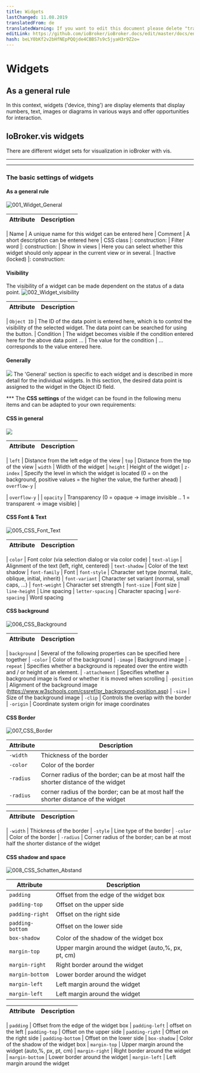 ```yaml
---
title: Widgets
lastChanged: 11.08.2019
translatedFrom: de
translatedWarning: If you want to edit this document please delete "translatedFrom" field, elsewise this document will be translated automatically again
editLink: https://github.com/ioBroker/ioBroker.docs/edit/master/docs/en/viz/widgets.md
hash: beLY0bKf2v2bHfNEpPQQjde4CBBS7s9c5jyaH3r9Z2o=
---
```

# Widgets
## As a general rule
In this context, widgets ('device, thing') are display elements that display numbers, text, images or diagrams in various ways and offer opportunities for interaction.

## IoBroker.vis widgets
There are different widget sets for visualization in ioBroker with vis.

-------------------------------------------------------------------------------
-------------------------------------------------------------------------------

### The basic settings of widgets
#### As a general rule
![001_Widget_General](../../de/viz/media/vis_widgets_001_Widget_Generell.jpg)

| Attribute | Description |
|-----|----|

| Name | A unique name for this widget can be entered here | Comment | A short description can be entered here | CSS class |: construction: | Filter word |: construction: | Show in views | Here you can select whether this widget should only appear in the current view or in several.
| Inactive (locked) |: construction:

#### **Visibility**
The visibility of a widget can be made dependent on the status of a data point.
![002_Widget_visibility](../../de/viz/media/vis_widgets-2_002_Widget_Sichtbarkeit.jpg)

| Attribute | Description |
|----|----|

| `Object ID` | The ID of the data point is entered here, which is to control the visibility of the selected widget. The data point can be searched for using the button.
| Condition | The widget becomes visible if the condition entered here for the above data point ...
| The value for the condition | ... corresponds to the value entered here.

#### **Generally**
![](../../de/viz/media/vis_widgets_003_Widget_Allgemein.jpg) The 'General' section is specific to each widget and is described in more detail for the individual widgets.
In this section, the desired data point is assigned to the widget in the Object ID field.

*** The **CSS settings** of the widget can be found in the following menu items and can be adapted to your own requirements:

#### **CSS in general**
![](../../de/viz/media/vis_widgets_004_CSS_allgemein.jpg)

| Attribute | Description |
|-----|----|

| `left` | Distance from the left edge of the view | `top` | Distance from the top of the view | `width` | Width of the widget | `height` | Height of the widget | `z-index` | Specify the level in which the widget is located (0 = on the background, positive values = the higher the value, the further ahead) | `overflow-y` |

| `overflow-y` |
| `opacity` | Transparency (0 = opaque -> image invisible .. 1 = transparent -> image visible) |

#### CSS Font & Text
![005_CSS_Font_Text](../../de/viz/media/vis_widgets_005_CSS_Font_Text.jpg)

| Attribute | Description |
|-----|----|

| `color` | Font color (via selection dialog or via color code) | `text-align` | Alignment of the text (left, right, centered) | `text-shadow` | Color of the text shadow | `font-family` | Font | `font-style` | Character set type (normal, italic, oblique, initial, inherit) | `font-variant` | Character set variant (normal, small caps, ...) | `font-weight` | Character set strength | `font-size` | Font size | `line-height` | Line spacing | `letter-spacing` | Character spacing | `word-spacing` | Word spacing

#### **CSS background**
![006_CSS_Background](../../de/viz/media/vis_widgets_006_CSS_Hintergrund.jpg)

| Attribute | Description |
|-----|-----|

| `background` | Several of the following properties can be specified here together | `-color` | Color of the background | `-image` | Background image | `-repeat` | Specifies whether a background is repeated over the entire width and / or height of an element.
| `-attachement` | Specifies whether a background image is fixed or whether it is moved when scrolling | `-position` | Alignment of the background image (https://www.w3schools.com/cssref/pr_background-position.asp) | `-size` | Size of the background image | `-clip` | Controls the overlap with the border | `-origin` | Coordinate system origin for image coordinates

#### **CSS Border**
![007_CSS_Border](../../de/viz/media/vis_widgets_007_CSS_Border.jpg)

| Attribute | Description |
|----|----|
| `-width` | Thickness of the border | |
| `-color` | Color of the border |
| `-radius` | Corner radius of the border; can be at most half the shorter distance of the widget |
| `-radius` | corner radius of the border; can be at most half the shorter distance of the widget |

| Attribute | Description |
|-----|----|

| `-width` | Thickness of the border | `-style` | Line type of the border | `-color` | Color of the border | `-radius` | Corner radius of the border; can be at most half the shorter distance of the widget

#### CSS shadow and space
![008_CSS_Schatten_Abstand](../../de/viz/media/vis_widgets_008_CSS_Schatten_Abstand.jpg)

| Attribute | Description |
|----|----|
| `padding` | Offset from the edge of the widget box |
| `padding-top` | Offset on the upper side |
| `padding-right` | Offset on the right side |
| `padding-bottom` | Offset on the lower side |
| `box-shadow` | Color of the shadow of the widget box |
| `margin-top` | Upper margin around the widget (auto,%, px, pt, cm) |
| `margin-right` | Right border around the widget |
| `margin-bottom` | Lower border around the widget |
| `margin-left` | Left margin around the widget |
| `margin-left` | Left margin around the widget |

| Attribute | Description |
|-----|----|

| `padding` | Offset from the edge of the widget box | `padding-left` | offset on the left | `padding-top` | Offset on the upper side | `padding-right` | Offset on the right side | `padding-bottom` | Offset on the lower side | `box-shadow` | Color of the shadow of the widget box | `margin-top` | Upper margin around the widget (auto,%, px, pt, cm) | `margin-right` | Right border around the widget | `margin-bottom` | Lower border around the widget | `margin-left` | Left margin around the widget